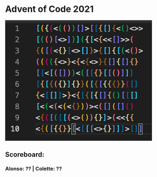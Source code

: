 # Advent of Code 2021

![omg so cute](https://github.com/Coletterbox/Advent-of-Code-2021/blob/main/Screen%20Shot%202021-12-19%20at%2002.40.25.png)

## Scoreboard:
### Alonso: ?? | Colette: ??
